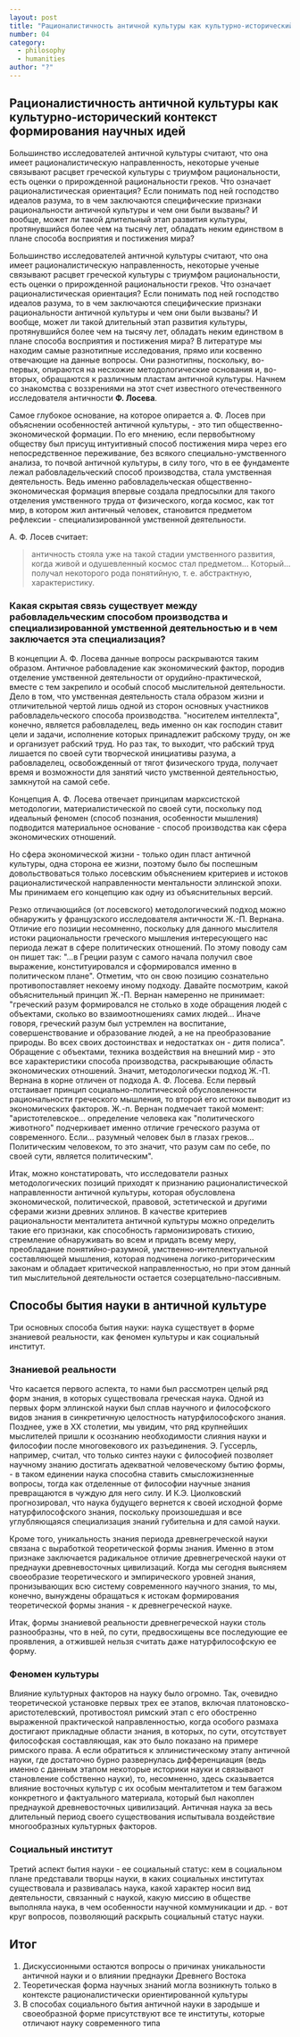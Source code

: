 ```yaml
---
layout: post
title: "Рационалистичность античной культуры как культурно-исторический контекст формирования теоретико-доказательной формы научного знания. Способы бытия науки в античной культуре"
number: 04
category:
  - philosophy
  - humanities
author: "?"
---
```


## Рационалистичность античной культуры как культурно-исторический контекст формирования научных идей
Большинство исследователей античной культуры считают, что она имеет рационалистическую направленность, некоторые ученые связывают расцвет греческой культуры с триумфом рациональности, есть оценки о прирожденной рациональности греков. Что означает рационалистическая ориентация? Если понимать под ней господство идеалов разума, то в чем заключаются специфические признаки рациональности античной культуры и чем они были вызваны? И вообще, может ли такой длительный этап развития культуры, протянувшийся более чем на тысячу лет, обладать неким единством в плане способа восприятия и постижения мира?

Большинство исследователей античной культуры считают, что она имеет рационалистическую направленность, некоторые ученые связывают расцвет греческой культуры с триумфом рациональности, есть оценки о прирожденной рациональности греков. Что означает рационалистическая ориентация? Если понимать под ней господство идеалов разума, то в чем заключаются специфические признаки рациональности античной культуры и чем они были вызваны? И вообще, может ли такой длительный этап развития культуры, протянувшийся более чем на тысячу лет, обладать неким единством в плане способа восприятия и постижения мира? 
В литературе мы находим самые разнотипные исследования, прямо или косвенно отвечающие на данные вопросы. Они разнотипны, поскольку, во-первых, опираются на несхожие методологические основания и, во-вторых, обращаются к различным пластам античной культуры. Начнем со знакомства с воззрениями на этот счет известного отечественного исследователя античности **Ф. Лосева**.

Самое глубокое основание, на которое опирается а. Ф. Лосев при объяснении особенностей античной культуры, - это тип общественно-экономической формации. По его мнению, если первобытному обществу был присущ интуитивный способ постижения мира через его непосредственное переживание, без всякого специально-умственного анализа, то почвой античной культуры, в силу того, что в ее фундаменте лежал рабовладельческий способ производства, стала умственная деятельность. Ведь именно рабовладельческая общественно-экономическая формация впервые создала предпосылки для такого отделения умственного труда от физического, когда космос, как тот мир, в котором жил античный человек, становится предметом рефлексии - специализированной умственной деятельности.

А. Ф. Лосев считает:
> античность стояла уже на такой стадии умственного развития, когда живой и одушевленный космос стал предметом... Который... получал некоторого рода понятийную, т. е. абстрактную, характеристику.

### Какая скрытая связь существует между рабовладельческим способом производства и специализированной умственной деятельностью и в чем заключается эта специализация?
В концепции А. Ф. Лосева данные вопросы раскрываются таким образом. Античное рабовладение как экономический фактор, породив отделение умственной деятельности от орудийно-практической, вместе с тем закрепило и особый способ мыслительной деятельности. Дело в том, что умственная деятельность стала образом жизни и отличительной чертой лишь одной из сторон основных участников рабовладельческого способа производства. "носителем интеллекта", конечно, является рабовладелец, ведь именно он как господин ставит цели и задачи, исполнение которых принадлежит рабскому труду, он же и организует рабский труд. Но раз так, то выходит, что рабский труд лишается по своей сути творческой инициативы разума, а рабовладелец, освобожденный от тягот физического труда, получает время и возможности для занятий чисто умственной деятельностью, замкнутой на самой себе.

Концепция А. Ф. Лосева отвечает принципам марксистской методологии, материалистической по своей сути, поскольку под идеальный феномен (способ познания, особенности мышления) подводится материальное основание - способ производства как сфера экономических отношений.

Но сфера экономической жизни - только один пласт античной культуры, одна сторона ее жизни, поэтому было бы поспешным довольствоваться только лосевским объяснением критериев и истоков рационалистической направленности ментальности эллинской эпохи. Мы принимаем его концепцию как одну из объяснительных версий.

Резко отличающийся (от лосевского) методологический подход можно обнаружить у французского исследователя античности Ж.-П. Вернана. Отличие его позиции несомненно, поскольку для данного мыслителя истоки рациональности греческого мышления интересующего нас периода лежат в сфере политических отношений. По этому поводу сам он пишет так: "...в Греции разум с самого начала получил свое выражение, конституировался и сформировался именно в политическом плане". Отметим, что он свою позицию сознательно противопоставляет некоему иному подходу. Давайте посмотрим, какой объяснительный принцип Ж.-П. Вернан намеренно не принимает: "греческий разум формировался не столько в ходе обращения людей с объектами, сколько во взаимоотношениях самих людей... Иначе говоря, греческий разум был устремлен на воспитание, совершенствование и образование людей, а не на преобразование природы. Во всех своих достоинствах и недостатках он - дитя полиса". Обращение с объектами, техника воздействия на внешний мир - это все характеристики способа производства, раскрывающие область экономических отношений. Значит, методологически подход Ж.-П. Вернана в корне отличен от подхода А. Ф. Лосева. Если первый отстаивает принцип социально-политической обусловленности рациональности греческого мышления, то второй его истоки выводит из экономических факторов. Ж.-п. Вернан подмечает такой момент: "аристотелевское… определение человека как "политического животного" подчеркивает именно отличие греческого разума от современного. Если… разумный человек был в глазах греков... Политическим человеком, то это значит, что разум сам по себе, по своей сути, является политическим".

Итак, можно констатировать, что исследователи разных методологических позиций приходят к признанию рационалистической направленности античной культуры, которая обусловлена экономической, политической, правовой, эстетической и другими сферами жизни древних эллинов. В качестве критериев рациональности менталитета античной культуры можно определить такие его признаки, как способность гармонизировать стихию, стремление обнаруживать во всем и придать всему меру, преобладание понятийно-разумной, умственно-интеллектуальной составляющей мышления, которая подчинена логико-риторическим законам и обладает критической направленностью, но при этом данный тип мыслительной деятельности остается созерцательно-пассивным.

## Способы бытия науки в античной культуре
Три основных способа бытия науки: наука существует в форме знаниевой реальности, как феномен культуры и как социальный институт.

### Знаниевой реальности
Что касается первого аспекта, то нами был рассмотрен целый ряд форм знания, в которых существовала греческая наука. Одной из первых форм эллинской науки был сплав научного и философского видов знания в синкретичную целостность натурфилософского знания. Позднее, уже в ХХ столетии, мы увидим, что ряд крупнейших мыслителей пришли к осознанию необходимости слияния науки и философии после многовекового их разъединения. Э. Гуссерль, например, считал, что только синтез науки с философией позволяет научному знанию достигать адекватной человеческому бытию формы, - в таком единении наука способна ставить смысложизненные вопросы, тогда как отделенные от философии научные знания превращаются в чуждую для него силу. И К.Э. Циолковский прогнозировал, что наука будущего вернется к своей исходной форме натурфилософского знания, поскольку произошедшая и все углубляющаяся специализация знаний губительна и для самой науки.

Кроме того, уникальность знания периода древнегреческой науки связана с выработкой теоретической формы знания. Именно в этом признаке заключается радикальное отличие древнегреческой науки от преднауки древневосточных цивилизаций. Когда мы сегодня выясняем своеобразие теоретического и эмпирического уровней знания, пронизывающих всю систему современного научного знания, то мы, конечно, вынуждены обращаться к истокам формирования теоретической формы знания - к древнегреческой науке.

Итак, формы знаниевой реальности древнегреческой науки столь разнообразны, что в ней, по сути, предвосхищены все последующие ее проявления, а отжившей нельзя считать даже натурфилософскую ее форму.

### Феномен культуры
Влияние культурных факторов на науку было огромно. Так, очевидно теоретической установке первых трех ее этапов, включая платоновско-аристотелевский, противостоял римский этап с его обостренно выраженной практической направленностью, когда особого размаха достигают прикладные области знания, в которых, по сути, отсутствует философская составляющая, как это было показано на примере римского права. А если обратиться к эллинистическому этапу античной науки, где достаточно бурно развернулась дифференциация (ведь именно с данным этапом некоторые историки науки и связывают становление собственно науки), то, несомненно, здесь сказывается влияние восточных культур с их особым менталитетом и тем багажом конкретного и фактуального материала, который был накоплен преднаукой древневосточных цивилизаций. Античная наука за весь длительный период своего существования испытывала воздействие многообразных культурных факторов.

### Социальный институт
Третий аспект бытия науки - ее социальный статус: кем в социальном плане представали творцы науки, в каких социальных институтах существовала и развивалась наука, какой характер носил вид деятельности, связанный с наукой, какую миссию в обществе выполняла наука, в чем особенности научной коммуникации и др. - вот круг вопросов, позволяющий раскрыть социальный статус науки.

## Итог
1. Дискуссионными остаются вопросы о причинах уникальности античной науки и о влиянии преднауки Древнего Востока
2. Теоретическая форма научных знаний могла возникнуть только в контексте рационалистически ориентированной культуры
3. В способах социального бытия античной науки в зародыше и своеобразной форме присутствуют все те институты, которые отличают науку современного типа
